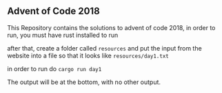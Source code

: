 ## Advent of Code 2018

This Repository contains the solutions to advent of code 2018, in order to run, you must have rust installed to run

after that, create a folder called `resources` and put the input from the website into a file so that it looks like `resources/day1.txt` 

in order to run do `cargo run day1`

The output will be at the bottom, with no other output.